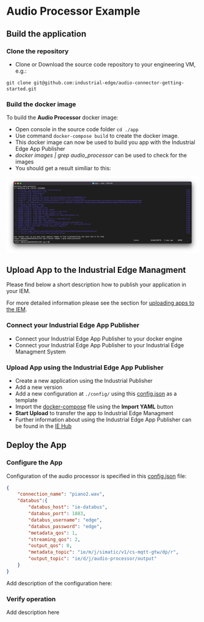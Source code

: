 # Audio Processor Example

## Build the application

### Clone the repository

- Clone or Download the source code repository to your engineering VM, e.g.:
```
git clone git@github.com:industrial-edge/audio-connector-getting-started.git
```

### Build the docker image

To build the **Audio Processor** docker image:

- Open console in the source code folder `cd ./app`
- Use command `docker-compose build` to create the docker image.
- This docker image can now be used to build you app with the Industrial Edge App Publisher
- *docker images | grep audio_processor* can be used to check for the images
- You should get a result similiar to this:

![Docker Build Result](images/docker-build.png)

## Upload App to the Industrial Edge Managment

Please find below a short description how to publish your application in your IEM.

For more detailed information please see the section for [uploading apps to the IEM](https://github.com/industrial-edge/upload-app-to-iem).

### Connect your Industrial Edge App Publisher

- Connect your Industrial Edge App Publisher to your docker engine
- Connect your Industrial Edge App Publisher to your Industrial Edge Managment System

### Upload App using the Industrial Edge App Publisher

- Create a new application using the Industrial Publisher
- Add a new version
- Add a new configuration at `./config/` using this [config.json](../../app/config/config.json) as a template
- Import the [docker-compose](../../app/docker-compose.yml) file using the **Import YAML** button
- **Start Upload** to transfer the app to Industrial Edge Managment
- Further information about using the Industrial Edge App Publisher can be found in the [IE Hub](https://iehub.eu1.edge.siemens.cloud/documents/appPublisher/en/start.html)

## Deploy the App

### Configure the App

Configuration of the audio processor is specified in this [config.json](../../app/config/config.json) file:

```json
{
    "connection_name": "piano2.wav",
    "databus":{
        "databus_host": "ie-databus",
        "databus_port": 1883,
        "databus_username": "edge",
        "databus_password": "edge",
        "metadata_qos": 1,
        "streaming_qos": 2,
        "output_qos": 0,
        "metadata_topic": "ie/m/j/simatic/v1/cs-mqtt-gtw/dp/r",
        "output_topic": "ie/d/j/audio-processor/output"
    }
}
```

Add description of the configuration here:

### Verify operation

Add description here
